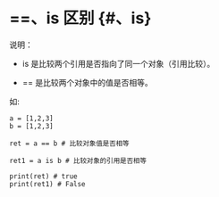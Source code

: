 # ==、is 区别 {#、is}

说明：

* is 是比较两个引用是否指向了同一个对象（引用比较）。

* == 是比较两个对象中的值是否相等。

如:

```
a = [1,2,3]
b = [1,2,3]

ret = a == b # 比较对象值是否相等

ret1 = a is b # 比较对象的引用是否相等

print(ret) # true
print(ret1) # False
```



